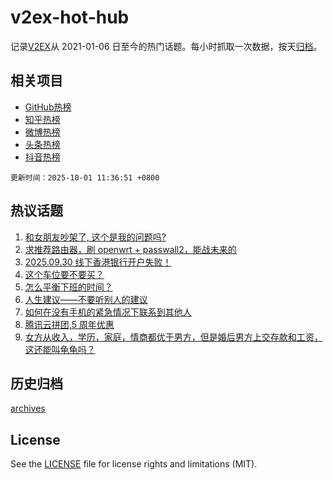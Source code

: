 # v2ex-hot-hub

 记录[V2EX](https://www.v2ex.com/)从 2021-01-06 日至今的热门话题。每小时抓取一次数据，按天[归档](archives)。
 
 ## 相关项目

- [GitHub热榜](https://github.com/snaildev/github-hot-hub)
- [知乎热榜](https://github.com/snaildev/zhihu-hot-hub)
- [微博热榜](https://github.com/snaildev/weibo-hot-hub)
- [头条热榜](https://github.com/snaildev/toutiao-hot-hub)
- [抖音热榜](https://github.com/snaildev/douyin-hot-hub)


 `更新时间：2025-10-01 11:36:51 +0800`

## 热议话题

1. [和女朋友吵架了, 这个是我的问题吗?](https://www.v2ex.com/t/1162864)
1. [求推荐路由器，刷 openwrt + passwall2，能战未来的](https://www.v2ex.com/t/1162867)
1. [2025.09.30 线下香港银行开户失败！](https://www.v2ex.com/t/1162931)
1. [这个车位要不要买？](https://www.v2ex.com/t/1162937)
1. [怎么平衡下班的时间？](https://www.v2ex.com/t/1162860)
1. [人生建议——不要听别人的建议](https://www.v2ex.com/t/1162866)
1. [如何在没有手机的紧急情况下联系到其他人](https://www.v2ex.com/t/1162897)
1. [腾讯云拼团,5 周年优惠](https://www.v2ex.com/t/1162894)
1. [女方从收入，学历，家庭，情商都优于男方，但是婚后男方上交存款和工资，这还能叫龟龟吗？](https://www.v2ex.com/t/1162902)

## 历史归档

[archives](archives)

## License

See the [LICENSE](LICENSE) file for license rights and limitations (MIT).
